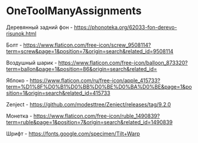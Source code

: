 # OneToolManyAssignments
Деревянный задний фон - https://phonoteka.org/62033-fon-derevo-risunok.html

Болт - https://www.flaticon.com/free-icon/screw_9508114?term=screw&page=1&position=7&origin=search&related_id=9508114

Воздушный шарик - https://www.flaticon.com/free-icon/balloon_873320?term=ballon&page=1&position=86&origin=search&related_id=

Яблоко - https://www.flaticon.com/ru/free-icon/apple_415733?term=%D1%8F%D0%B1%D0%BB%D0%BE%D0%BA%D0%BE&page=1&position=1&origin=search&related_id=415733

Zenject - https://github.com/modesttree/Zenject/releases/tag/9.2.0

Монетка  -  https://www.flaticon.com/free-icon/ruble_1490839?term=ruble&page=1&position=7&origin=search&related_id=1490839

Шрифт  - https://fonts.google.com/specimen/Tilt+Warp
